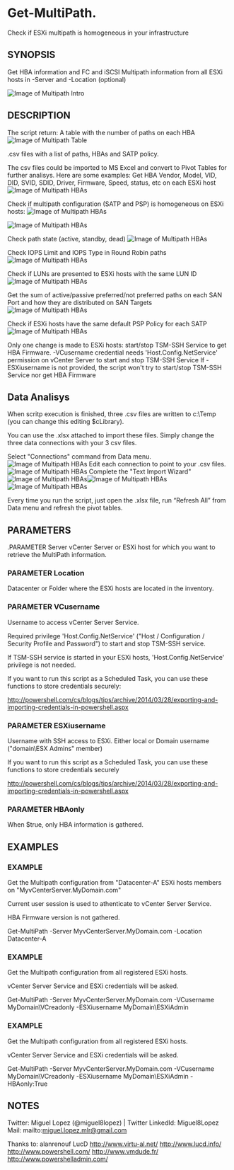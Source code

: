 # Get-MultiPath. 
Check if ESXi multipath is homogeneous in your infrastructure

## SYNOPSIS

  Get HBA information and FC and iSCSI Multipath information from all ESXi hosts in -Server and -Location (optional)

![Image of Multipath Intro](/images/multipath_intro.jpg)


## DESCRIPTION

  The script return:
A table with the number of paths on each HBA
![Image of Multipath Table](/images/multipath_table.JPG)

.csv files with a list of paths, HBAs and SATP policy.

  The csv files could be imported to MS Excel and convert to Pivot Tables for further analisys. Here are some examples:
Get HBA Vendor, Model, VID, DID, SVID, SDID, Driver, Firmware, Speed, status, etc on each ESXi host
![Image of Multipath HBAs](/images/multipath_hbas.JPG)

Check if multipath configuration (SATP and PSP) is homogeneous on ESXi hosts:
![Image of Multipath HBAs](/images/multipath_paths.JPG)

![Image of Multipath HBAs](/images/multipath_paths2.JPG)


Check path state (active, standby, dead)
![Image of Multipath HBAs](/images/multipath_status.JPG)

Check IOPS Limit and IOPS Type in Round Robin paths
![Image of Multipath HBAs](/images/multipath_iops.JPG)


Check if LUNs are presented to ESXi hosts with the same LUN ID
![Image of Multipath HBAs](/images/multipath_lunid.JPG)


Get the sum of active/passive preferred/not preferred paths on each SAN Port and how they are distributed on SAN Targets
![Image of Multipath HBAs](/images/multipath_sanports.JPG)


Check if ESXi hosts have the same default PSP Policy for each SATP
![Image of Multipath HBAs](/images/multipath_satp.JPG)


Only one change is made to ESXi hosts: start/stop TSM-SSH Service to get HBA Firmware.
-VCusername credential needs 'Host.Config.NetService' permission on vCenter Server to start and stop TSM-SSH Service
If -ESXiusername is not provided, the script won't try to start/stop TSM-SSH Service nor get HBA Firmware



## Data Analisys

When scritp execution is finished, three .csv files are written to c:\Temp (you can change this editing $cLibrary).

You can use the .xlsx attached to import these files. Simply change the three data connections with your 3 csv files.

Select "Connections" command from Data menu.
![Image of Multipath HBAs](/images/multipath_excel01.JPG)
Edit each connection to point to your .csv files.
![Image of Multipath HBAs](/images/multipath_excel02.JPG)
Complete the "Text Import Wizard"
![Image of Multipath HBAs](/images/multipath_excel03.JPG)![Image of Multipath HBAs](/images/multipath_excel04.JPG)![Image of Multipath HBAs](/images/multipath_excel05.JPG)




Every time you run the script, just open the .xlsx file, run “Refresh All” from Data menu and refresh the pivot tables.







## PARAMETERS

.PARAMETER Server
vCenter Server or ESXi host for which you want to retrieve the MultiPath information.





### PARAMETER Location
Datacenter or Folder where the ESXi hosts are located in the inventory.






### PARAMETER VCusername
Username to access vCenter Server Service.



Required privilege 'Host.Config.NetService' ("Host / Configuration / Security Profile and Password") to start and stop TSM-SSH service.



If TSM-SSH service is started in your ESXi hosts, 'Host.Config.NetService' privilege is not needed.




If you want to run this script as a Scheduled Task, you can use these functions to store credentials securely:

http://powershell.com/cs/blogs/tips/archive/2014/03/28/exporting-and-importing-credentials-in-powershell.aspx







### PARAMETER ESXiusername
Username with SSH access to ESXi. Either local or Domain username ("domain\ESX Admins" member)


If you want to run this script as a Scheduled Task, you can use these functions to store credentials securely

http://powershell.com/cs/blogs/tips/archive/2014/03/28/exporting-and-importing-credentials-in-powershell.aspx




### PARAMETER HBAonly
When $true, only HBA information is gathered.













## EXAMPLES

### EXAMPLE
Get the Multipath configuration from "Datacenter-A" ESXi hosts members on "MyvCenterServer.MyDomain.com"

Current user session is used to athenticate to vCenter Server Service.

HBA Firmware version is not gathered.





Get-MultiPath -Server MyvCenterServer.MyDomain.com -Location Datacenter-A







### EXAMPLE

Get the Multipath configuration from all registered ESXi hosts.

vCenter Server Service and ESXi credentials will be asked.





Get-MultiPath -Server MyvCenterServer.MyDomain.com -VCusername MyDomain\VCreadonly -ESXiusername MyDomain\ESXiAdmin






### EXAMPLE

Get the Multipath configuration from all registered ESXi hosts.

vCenter Server Service and ESXi credentials will be asked.





Get-MultiPath -Server MyvCenterServer.MyDomain.com -VCusername MyDomain\VCreadonly -ESXiusername MyDomain\ESXiAdmin -HBAonly:True






## NOTES

Twitter: Miguel Lopez (@miguel8lopez) | Twitter
LinkedId: Miguel8Lopez
Mail: mailto:miguel.lopez.mlr@gmail.com



  Thanks to:
alanrenouf‌
LucD‌
http://www.virtu-al.net/
http://www.lucd.info/
http://www.powershell.com/
http://www.vmdude.fr/
http://www.powershelladmin.com/
